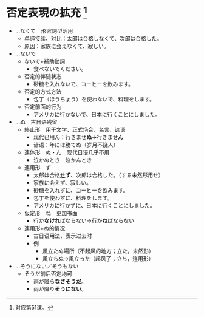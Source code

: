 # 否定表現の拡充 [^title]

- ...なくて　形容詞型活用
  - 单纯接续、对比：太郎は合格しなくて、次郎は合格した。
  - 原因：家族に会えなくて、寂しい。
- ...ないで
  - ないで+補助動詞
    - 食べないでください。
  - 否定的伴随状态
    - 砂糖を入れないで、コーヒーを飲みます。
  - 否定的方式方法
    - 包丁（ほうちょう）を使わないで、料理をします。
  - 否定前面的行为
    - アメリカに行かないで、日本に行くことにしました。
- ...ぬ　古日语残留
  - 終止形　用于文学、正式场合、名言、谚语
    - 现代已用ん：行きませ**ぬ**→行きませ**ん**
    - 谚语：年には勝てぬ（岁月不饶人）
  - 連体形　ぬ・ん　现代日语几乎不用
    - 泣かぬとき　泣かんとき
  - 連用形　ず
    - 太郎は合格<u>せ</u>**ず**、次郎は合格した。（する未然形用せ）
    - 家族に会えず、寂しい。
    - 砂糖を入れずに、コーヒーを飲みます。
    - 包丁を使わずに、料理をします。
    - アメリカに行かずに、日本に行くことにしました。
  - 仮定形　ね　更加书面
    - 行か**なけれ**ばならない→行か**ね**ばならない
  - 連用形+ぬ的情况
    - 古日语用法，表示过去时
    - 例
      - 風立たぬ場所（不起风的地方；立た，未然形）
      - 風立ちぬ→風立った（起风了；立ち，连用形）
- ...そうにない／そうもない
  - そうだ前后否定均可
    - 雨が降ら**なさそうだ**。
    - 雨が降り**そうにない**。


[^title]: 对应第51课。


